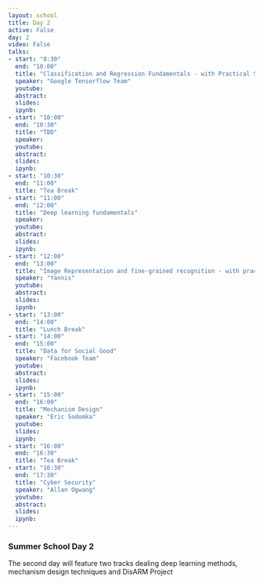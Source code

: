 ```yaml
---
layout: school
title: Day 2
active: False
day: 2
video: False
talks:
- start: "8:30"
  end: "10:00"
  title: "Classification and Regression Fundamentals - with Practical Session"
  speaker: "Google Tensorflow Team" 
  youtube:
  abstract: 
  slides:  
  ipynb: 
- start: "10:00"
  end: "10:30"
  title: "TBD"
  speaker: 
  youtube:
  abstract:
  slides:
  ipynb:
- start: "10:30"
  end: "11:00"
  title: "Tea Break"
- start: "11:00"
  end: "12:00"
  title: "Deep learning fundamentals"
  speaker: 
  youtube:
  abstract:
  slides:
  ipynb: 
- start: "12:00"
  end: "13:00"
  title: "Image Representation and fine-grained recognition - with practical session"
  speaker: "Yannis"
  youtube:
  abstract:
  slides:
  ipynb:
- start: "13:00"
  end: "14:00"
  title: "Lunch Break"
- start: "14:00"
  end: "15:00"
  title: "Data for Social Good"
  speaker: "Facebook Team"
  youtube:
  abstract:
  slides:
  ipynb:
- start: "15:00"
  end: "16:00"
  title: "Mechanism Design"
  speaker: "Eric Sodomka"
  youtube:
  slides: 
  ipynb:
- start: "16:00"
  end: "16:30"
  title: "Tea Break"
- start: "16:30"
  end: "17:30"
  title: "Cyber Security"
  speaker: "Allan Ogwang"
  youtube:
  abstract:
  slides:
  ipynb:
---
```


<h3> Summer School Day 2 </h3>

<p>The second day will feature two tracks dealing deep learning methods, mechanism design techniques and DisARM Project</p>
